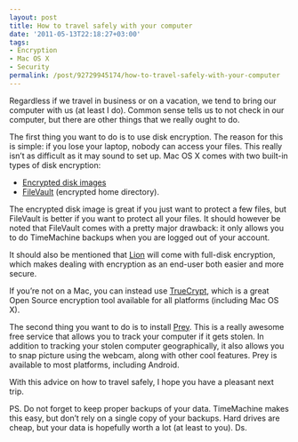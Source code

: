 ```yaml
---
layout: post
title: How to travel safely with your computer
date: '2011-05-13T22:18:27+03:00'
tags:
- Encryption
- Mac OS X
- Security
permalink: /post/92729945174/how-to-travel-safely-with-your-computer
---
```

Regardless if we travel in business or on a vacation, we tend to bring our computer with us (at least I do). Common sense tells us to not check in our computer, but there are other things that we really ought to do.

The first thing you want to do is to use disk encryption. The reason for this is simple: if you lose your laptop, nobody can access your files. This really isn’t as difficult as it may sound to set up. Mac OS X comes with two built-in types of disk encryption:

*   [Encrypted disk images](http://support.apple.com/kb/ht1578)
*   [FileVault](http://docs.info.apple.com/article.html?path=Mac/10.4/en/mh1906.html) (encrypted home directory).

The encrypted disk image is great if you just want to protect a few files, but FileVault is better if you want to protect all your files. It should however be noted that FileVault comes with a pretty major drawback: it only allows you to do TimeMachine backups when you are logged out of your account.

It should also be mentioned that [Lion](http://www.apple.com/macosx/lion/) will come with full-disk encryption, which makes dealing with encryption as an end-user both easier and more secure.

If you’re not on a Mac, you can instead use [TrueCrypt](http://www.truecrypt.org/), which is a great Open Source encryption tool available for all platforms (including Mac OS X).

The second thing you want to do is to install [Prey](http://preyproject.com/). This is a really awesome free service that allows you to track your computer if it gets stolen. In addition to tracking your stolen computer geographically, it also allows you to snap picture using the webcam, along with other cool features. Prey is available to most platforms, including Android.

With this advice on how to travel safely, I hope you have a pleasant next trip.

PS. Do not forget to keep proper backups of your data. TimeMachine makes this easy, but don’t rely on a single copy of your backups. Hard drives are cheap, but your data is hopefully worth a lot (at least to you). Ds.
